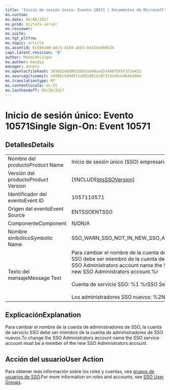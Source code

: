 ```yaml
---
title: "Inicio de sesión único: Evento 10571 | Documentos de Microsoft"
ms.custom: 
ms.date: 06/08/2017
ms.prod: biztalk-server
ms.reviewer: 
ms.suite: 
ms.tgt_pltfrm: 
ms.topic: article
ms.assetid: 6c590a00-b8c5-41b4-abb3-0a424e8b052d
caps.latest.revision: "8"
author: MandiOhlinger
ms.author: mandia
manager: anneta
ms.openlocfilehash: 3d585248d0635683a049aed24406f8f6f373a452
ms.sourcegitcommit: cb908c540d8f1a692d01dc8f313e16cb4b4e696d
ms.translationtype: MT
ms.contentlocale: es-ES
ms.lasthandoff: 09/20/2017
---
```

# <a name="single-sign-on-event-10571"></a><span data-ttu-id="c20c5-102">Inicio de sesión único: Evento 10571</span><span class="sxs-lookup"><span data-stu-id="c20c5-102">Single Sign-On: Event 10571</span></span>
## <a name="details"></a><span data-ttu-id="c20c5-103">Detalles</span><span class="sxs-lookup"><span data-stu-id="c20c5-103">Details</span></span>  
  
|||  
|-|-|  
|<span data-ttu-id="c20c5-104">Nombre del producto</span><span class="sxs-lookup"><span data-stu-id="c20c5-104">Product Name</span></span>|<span data-ttu-id="c20c5-105">Inicio de sesión único (SSO) empresarial</span><span class="sxs-lookup"><span data-stu-id="c20c5-105">Enterprise Single Sign-On</span></span>|  
|<span data-ttu-id="c20c5-106">Versión del producto</span><span class="sxs-lookup"><span data-stu-id="c20c5-106">Product Version</span></span>|[!INCLUDE[btsSSOVersion](../includes/btsssoversion-md.md)]|  
|<span data-ttu-id="c20c5-107">Identificador del evento</span><span class="sxs-lookup"><span data-stu-id="c20c5-107">Event ID</span></span>|<span data-ttu-id="c20c5-108">10571</span><span class="sxs-lookup"><span data-stu-id="c20c5-108">10571</span></span>|  
|<span data-ttu-id="c20c5-109">Origen del evento</span><span class="sxs-lookup"><span data-stu-id="c20c5-109">Event Source</span></span>|<span data-ttu-id="c20c5-110">ENTSSO</span><span class="sxs-lookup"><span data-stu-id="c20c5-110">ENTSSO</span></span>|  
|<span data-ttu-id="c20c5-111">Componente</span><span class="sxs-lookup"><span data-stu-id="c20c5-111">Component</span></span>|<span data-ttu-id="c20c5-112">N/D</span><span class="sxs-lookup"><span data-stu-id="c20c5-112">N/A</span></span>|  
|<span data-ttu-id="c20c5-113">Nombre simbólico</span><span class="sxs-lookup"><span data-stu-id="c20c5-113">Symbolic Name</span></span>|<span data-ttu-id="c20c5-114">SSO_WARN_SSO_NOT_IN_NEW_SSO_ADMIN</span><span class="sxs-lookup"><span data-stu-id="c20c5-114">SSO_WARN_SSO_NOT_IN_NEW_SSO_ADMIN</span></span>|  
|<span data-ttu-id="c20c5-115">Texto del mensaje</span><span class="sxs-lookup"><span data-stu-id="c20c5-115">Message Text</span></span>|<span data-ttu-id="c20c5-116">Para cambiar el nombre de la cuenta de administradores de SSO, la cuenta de servicio SSO debe ser miembro de la cuenta de administradores de SSO nuevos.%r</span><span class="sxs-lookup"><span data-stu-id="c20c5-116">To change the SSO Administrators account name the SSO service account must be a member of the new SSO Administrators account.%r</span></span><br /><br /> <span data-ttu-id="c20c5-117">Cuenta de servicio SSO: %1 %r</span><span class="sxs-lookup"><span data-stu-id="c20c5-117">SSO Service Account: %1%r</span></span><br /><br /> <span data-ttu-id="c20c5-118">Los administradores SSO nuevos: %2</span><span class="sxs-lookup"><span data-stu-id="c20c5-118">New SSO Administrators: %2</span></span>|  
  
## <a name="explanation"></a><span data-ttu-id="c20c5-119">Explicación</span><span class="sxs-lookup"><span data-stu-id="c20c5-119">Explanation</span></span>  
 <span data-ttu-id="c20c5-120">Para cambiar el nombre de la cuenta de administradores de SSO, la cuenta de servicio SSO debe ser miembro de la cuenta de administradores de SSO nuevos.</span><span class="sxs-lookup"><span data-stu-id="c20c5-120">To change the SSO Administrators account name the SSO service account must be a member of the new SSO Administrators account.</span></span>  
  
## <a name="user-action"></a><span data-ttu-id="c20c5-121">Acción del usuario</span><span class="sxs-lookup"><span data-stu-id="c20c5-121">User Action</span></span>  
 <span data-ttu-id="c20c5-122">Para obtener más información sobre los roles y cuentas, vea [grupos de usuarios de SSO](../core/sso-user-groups.md).</span><span class="sxs-lookup"><span data-stu-id="c20c5-122">For more information on roles and accounts, see [SSO User Groups](../core/sso-user-groups.md).</span></span>